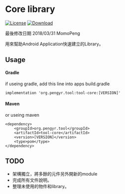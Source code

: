 # Core library

[![License](https://img.shields.io/badge/license-Apache%202-green.svg)](https://www.apache.org/licenses/LICENSE-2.0)
[ ![Download](https://api.bintray.com/packages/peng571/pengyr_library/tool-core/images/download.svg) ](https://bintray.com/peng571/pengyr_library/tool-core/_latestVersion)

最後修改日期 2018/03/31 MomoPeng

用來幫助Android Application快速建立的Library。


## Usage

#### Gradle

if useing gradle, add this line into apps build.gradle

    implementation 'org.pengyr.tool:tool-core:[VERSION]'

#### Maven

or useing maven

    <dependency>
        <groupId>org.pengyr.tool</groupId>
        <artifactId>tool-core</artifactId>
        <version>[VERSION]</version>
        <type>pom</type>
    </dependency>

## TODO

- 架構獨立，將多餘的元件另外開新的module
- 完成所有文件說明。
- 整理未使用的物件和library。


